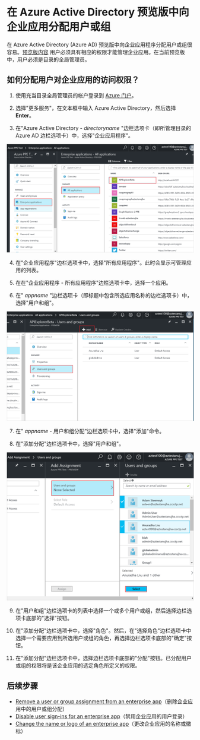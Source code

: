 <properties
	pageTitle="在 Azure Active Directory 预览版中向企业应用分配用户或组 | Azure"
	description="如何选择企业应用，在 Azure Active Directory 中向其分配用户或组"
	services="active-directory"
	documentationCenter=""
	authors="curtand"
	manager="femila"
	editor=""/>

<tags
	ms.service="active-directory"
	ms.workload="identity"
	ms.tgt_pltfrm="na"
	ms.devlang="na"
	ms.topic="article"
	ms.date="09/12/2016"
	ms.author="curtand"
	wacn.date="10/11/2016"/>

# 在 Azure Active Directory 预览版中向企业应用分配用户或组

在 Azure Active Directory (Azure AD) 预览版中向企业应用程序分配用户或组很容易。[预览版内容](/documentation/articles/active-directory-preview-explainer/) 用户必须具有相应的权限才能管理企业应用。在当前预览版中，用户必须是目录的全局管理员。

## 如何分配用户对企业应用的访问权限？

1. 使用充当目录全局管理员的帐户登录到 [Azure 门户](https://portal.azure.cn)。

2. 选择"更多服务"，在文本框中输入 Azure Active Directory，然后选择 **Enter**。

3. 在"Azure Active Directory - *directoryname* "边栏选项卡（即所管理目录的 Azure AD 边栏选项卡）中，选择"企业应用程序"。

  ![打开企业应用](./media/active-directory-coreapps-assign-user-azure-portal/open-enterprise-apps.png)

4. 在"企业应用程序"边栏选项卡中，选择"所有应用程序"。此时会显示可管理应用的列表。

5. 在在"企业应用程序 - 所有应用程序"边栏选项卡中，选择一个应用。

6. 在" *appname* "边栏选项卡（即标题中包含所选应用名称的边栏选项卡）中，选择"用户和组"。

  ![选择"所有应用程序"命令](./media/active-directory-coreapps-assign-user-azure-portal/select-app-users.png)

7. 在" *appname* - 用户和组分配"边栏选项卡中，选择"添加"命令。

8. 在"添加分配"边栏选项卡中，选择"用户和组"。

  ![将用户或组分配给应用](./media/active-directory-coreapps-assign-user-azure-portal/assign-users.png)

9. 在"用户和组"边栏选项卡的列表中选择一个或多个用户或组，然后选择边栏选项卡底部的"选择"按钮。

10. 在"添加分配"边栏选项卡中，选择"角色"。然后，在"选择角色"边栏选项卡中选择一个需要应用到所选用户或组的角色，再选择边栏选项卡底部的"确定"按钮。

11. 在"添加分配"边栏选项卡中，选择边栏选项卡底部的"分配"按钮。已分配用户或组的权限将是该企业应用的选定角色所定义的权限。

## 后续步骤

- [Remove a user or group assignment from an enterprise app](/documentation/articles/active-directory-coreapps-remove-assignment-user-azure-portal/)（删除企业应用中的用户或组分配）
- [Disable user sign-ins for an enterprise app](/documentation/articles/active-directory-coreapps-disable-app-azure-portal/)（禁用企业应用的用户登录）
- [Change the name or logo of an enterprise app](/documentation/articles/active-directory-coreapps-change-app-logo-azure-portal/)（更改企业应用的名称或徽标）

<!---HONumber=Mooncake_0926_2016-->
